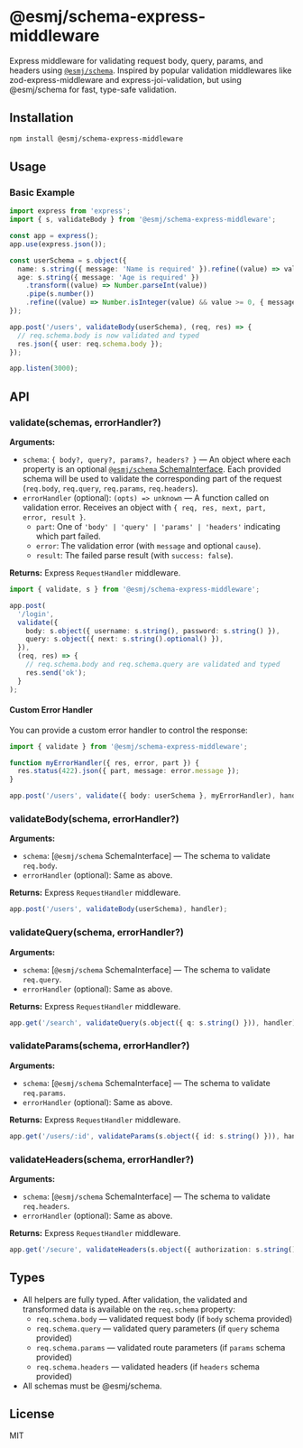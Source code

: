 # @esmj/schema-express-middleware

Express middleware for validating request body, query, params, and headers using [`@esmj/schema`](https://github.com/mjancarik/esmj-schema). Inspired by popular validation middlewares like zod-express-middleware and express-joi-validation, but using @esmj/schema for fast, type-safe validation.

## Installation

```sh
npm install @esmj/schema-express-middleware
```

## Usage

### Basic Example

```typescript
import express from 'express';
import { s, validateBody } from '@esmj/schema-express-middleware';

const app = express();
app.use(express.json());

const userSchema = s.object({
  name: s.string({ message: 'Name is required' }).refine((value) => value.length > 0, { message: 'Name must not be empty' }),
  age: s.string({ message: 'Age is required' })
    .transform((value) => Number.parseInt(value))
    .pipe(s.number())
    .refine((value) => Number.isInteger(value) && value >= 0, { message: 'Age must be a non-negative integer' }),
});

app.post('/users', validateBody(userSchema), (req, res) => {
  // req.schema.body is now validated and typed
  res.json({ user: req.schema.body });
});

app.listen(3000);
```

## API

### validate(schemas, errorHandler?)

**Arguments:**
- `schema`: `{ body?, query?, params?, headers? }` — An object where each property is an optional [`@esmj/schema` SchemaInterface](https://github.com/mjancarik/esmj-schema). Each provided schema will be used to validate the corresponding part of the request (`req.body`, `req.query`, `req.params`, `req.headers`).
- `errorHandler` (optional): `(opts) => unknown` — A function called on validation error. Receives an object with `{ req, res, next, part, error, result }`.
  - `part`: One of `'body' | 'query' | 'params' | 'headers'` indicating which part failed.
  - `error`: The validation error (with `message` and optional `cause`).
  - `result`: The failed parse result (with `success: false`).

**Returns:** Express `RequestHandler` middleware.

```typescript
import { validate, s } from '@esmj/schema-express-middleware';

app.post(
  '/login',
  validate({
    body: s.object({ username: s.string(), password: s.string() }),
    query: s.object({ next: s.string().optional() }),
  }),
  (req, res) => {
    // req.schema.body and req.schema.query are validated and typed
    res.send('ok');
  }
);
```

#### Custom Error Handler

You can provide a custom error handler to control the response:

```typescript
import { validate } from '@esmj/schema-express-middleware';

function myErrorHandler({ res, error, part }) {
  res.status(422).json({ part, message: error.message });
}

app.post('/users', validate({ body: userSchema }, myErrorHandler), handler);
```

### validateBody(schema, errorHandler?)

**Arguments:**
- `schema`: [`@esmj/schema` SchemaInterface] — The schema to validate `req.body`.
- `errorHandler` (optional): Same as above.

**Returns:** Express `RequestHandler` middleware.

```typescript
app.post('/users', validateBody(userSchema), handler);
```

### validateQuery(schema, errorHandler?)

**Arguments:**
- `schema`: [`@esmj/schema` SchemaInterface] — The schema to validate `req.query`.
- `errorHandler` (optional): Same as above.

**Returns:** Express `RequestHandler` middleware.

```typescript
app.get('/search', validateQuery(s.object({ q: s.string() })), handler);
```

### validateParams(schema, errorHandler?)

**Arguments:**
- `schema`: [`@esmj/schema` SchemaInterface] — The schema to validate `req.params`.
- `errorHandler` (optional): Same as above.

**Returns:** Express `RequestHandler` middleware.

```typescript
app.get('/users/:id', validateParams(s.object({ id: s.string() })), handler);
```

### validateHeaders(schema, errorHandler?)

**Arguments:**
- `schema`: [`@esmj/schema` SchemaInterface] — The schema to validate `req.headers`.
- `errorHandler` (optional): Same as above.

**Returns:** Express `RequestHandler` middleware.

```typescript
app.get('/secure', validateHeaders(s.object({ authorization: s.string() })), handler);
```

## Types

- All helpers are fully typed. After validation, the validated and transformed data is available on the `req.schema` property:
  - `req.schema.body` — validated request body (if `body` schema provided)
  - `req.schema.query` — validated query parameters (if `query` schema provided)
  - `req.schema.params` — validated route parameters (if `params` schema provided)
  - `req.schema.headers` — validated headers (if `headers` schema provided)
- All schemas must be @esmj/schema.

## License

MIT
